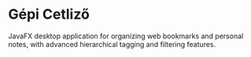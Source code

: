 # Gépi Cetliző

JavaFX desktop application for organizing web bookmarks and personal notes, with advanced hierarchical tagging and filtering features.